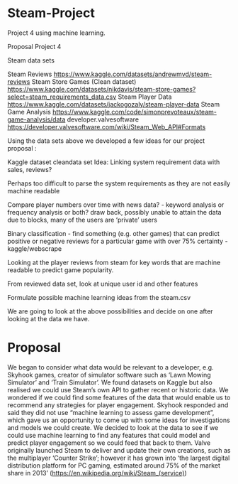 # Steam-Project
Project 4 using machine learning.

Proposal Project 4

Steam data sets

Steam Reviews
https://www.kaggle.com/datasets/andrewmvd/steam-reviews
Steam Store Games (Clean dataset)
https://www.kaggle.com/datasets/nikdavis/steam-store-games?select=steam_requirements_data.csv
Steam Player Data
https://www.kaggle.com/datasets/jackogozaly/steam-player-data
Steam Game Analysis
https://www.kaggle.com/code/simonprevoteaux/steam-game-analysis/data
developer.valvesoftware
https://developer.valvesoftware.com/wiki/Steam_Web_API#Formats

Using the data sets above we developed a few ideas for our project proposal : 

Kaggle dataset cleandata set Idea: Linking system requirement data with sales, reviews? 

Perhaps too difficult to parse the system requirements as they are not easily machine readable

Compare player numbers over time with news data? - keyword analysis or frequency analysis or both?
draw back, possibly unable to attain the data due to blocks, many of the users are ‘private’ users

Binary classification - find something (e.g. other games) that can predict positive or negative reviews for a particular game with over 75% certainty - kaggle/webscrape

Looking at the player reviews from steam for key words that are machine readable to predict game popularity.

From reviewed data set, look at unique user id and other features 

Formulate possible machine learning ideas from the steam.csv 

We are going to look at the above possibilities and decide on one after looking at the data we have.

# Proposal

We began to consider what data would be relevant to a developer, e.g. Skyhook games, creator of simulator software such as ‘Lawn Mowing Simulator’ and ‘Train Simulator’.
We found datasets on Kaggle but also realised we could use Steam’s own API to gather recent or historic data.
We wondered if we could find some features of the data that would enable us to recommend any strategies for player engagement.
Skyhook responded and said they did not use “machine learning to assess game development”, which gave us an opportunity to come up with some ideas for investigations and models we could create. 
We decided to look at the data to see if we could use machine learning to find any features that could model and predict player engagement so we could feed that back to them.
Valve originally launched Steam to deliver and update their own creations, such as the multiplayer ‘Counter Strike’; however it has grown into ‘the largest digital distribution platform for PC gaming, estimated around 75% of the market share in 2013’ (https://en.wikipedia.org/wiki/Steam_(service))





